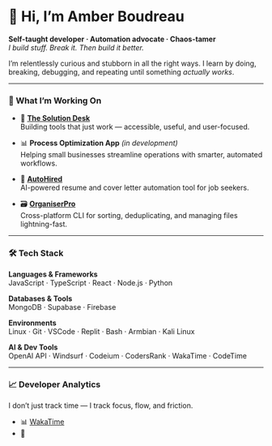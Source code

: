 # 👋 Hi, I’m Amber Boudreau

**Self-taught developer · Automation advocate · Chaos-tamer**  
_I build stuff. Break it. Then build it better._

I’m relentlessly curious and stubborn in all the right ways. I learn by doing, breaking, debugging, and repeating until something *actually works*.

---

### 🔧 What I’m Working On

- 🧩 **[The Solution Desk](https://thesolutiondesk.ca)**  
  Building tools that just work — accessible, useful, and user-focused.

- 📊 **Process Optimization App** *(in development)*  
  Helping small businesses streamline operations with smarter, automated workflows.

- 🤖 **[AutoHired](https://github.com/TheSolutionDeskAndCompany/AutoHired)**  
  AI-powered resume and cover letter automation tool for job seekers.

- 🗃️ **[OrganiserPro](https://github.com/TheSolutionDeskAndCompany/OrganiserPro)**  
  Cross-platform CLI for sorting, deduplicating, and managing files lightning-fast.

---

### 🛠 Tech Stack

**Languages & Frameworks**  
JavaScript · TypeScript · React · Node.js · Python

**Databases & Tools**  
MongoDB · Supabase · Firebase

**Environments**  
Linux · Git · VSCode · Replit · Bash · Armbian · Kali Linux

**AI & Dev Tools**  
OpenAI API · Windsurf · Codeium · CodersRank · WakaTime · CodeTime

---

### 📈 Developer Analytics

I don’t just track time — I track focus, flow, and friction.  
- 📊 [WakaTime](https://wakatime.com/@aboudreau87)  
- 💬
